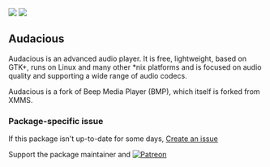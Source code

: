 [![](https://img.shields.io/chocolatey/v/audacious?color=green&label=audacious)](https://chocolatey.org/packages/audacious) [![](https://img.shields.io/chocolatey/dt/audacious)](https://chocolatey.org/packages/audacious)

## Audacious
Audacious is an advanced audio player. It is free, lightweight, based on GTK+, runs on Linux and many 
other *nix platforms and is focused on audio quality and supporting a wide range of audio codecs.

Audacious is a fork of Beep Media Player (BMP), which itself is forked from XMMS.

### Package-specific issue

If this package isn't up-to-date for some days, [Create an issue](https://github.com/tunisiano187/Chocolatey-packages/issues/new/choose)

Support the package maintainer and [![Patreon](https://cdn.jsdelivr.net/gh/tunisiano187/Chocolatey-packages@d15c4e19c709e7148588d4523ffc6dd3cd3c7e5e/icons/patreon.png)](https://www.patreon.com/tunisiano)
